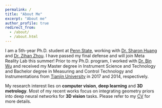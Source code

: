 ```yaml
---
permalink: /
title: "About Me"
excerpt: "About me"
author_profile: true
redirect_from: 
  - /about/
  - /about.html
---
```


I am a 5th-year Ph.D. student at [Penn State](), working with [Dr. Sharon Huang](https://faculty.ist.psu.edu/suh972/) and [Dr. Zihan Zhou](https://zihan-z.github.io/). I have passed my final defense and will join Meta Reality Lab this summer! Prior to my Ph.D. program, I worked with [Dr. Bin Wu](http://jyxy.tju.edu.cn/cn/szdw/20110224/309.shtml) and received my Master degree in Instrument Science and Technology and Bachelor degree in Measuring and Control Technology and Instrumentations from [Tianjin University](http://www.tju.edu.cn/english/) in 2017 and 2014, respectively.

My research interest lies on **computer vision**, **deep learning** and **3D metrology**. Most of my recent works focus on integrating geometry priors into deep neural networks for **3D vision** tasks. Please refer to my [CV](https://fuy34.github.io/files/CV_github.pdf) for more details.
